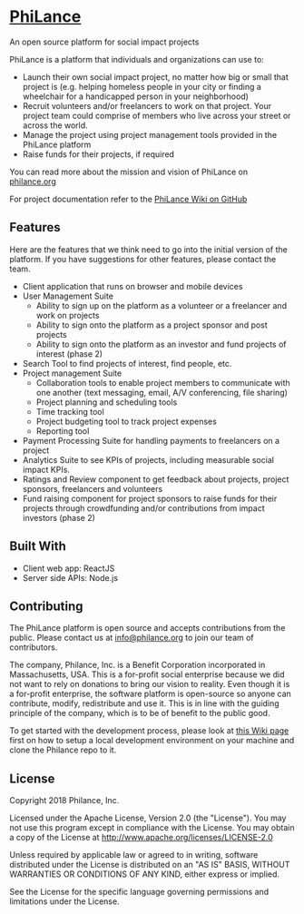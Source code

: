 # [PhiLance](http://philance.org)
An open source platform for social impact projects

PhiLance is a platform that individuals and organizations can use to:
* Launch their own social impact project, no matter how big or small that project is (e.g. helping homeless people in your city or finding a wheelchair for a handicapped person in your neighborhood)
* Recruit volunteers and/or freelancers to work on that project. Your project team could comprise of members who live across your street or across the world.
* Manage the project using project management tools provided in the PhiLance platform
* Raise funds for their projects, if required

You can read more about the mission and vision of PhiLance on [philance.org](http://philance.org)

For project documentation refer to the [PhiLance Wiki on GitHub](https://github.com/Philance/Philance/wiki)

## Features
Here are the features that we think need to go into the initial version of the platform. If you have suggestions for other features, please contact the team.
* Client application that runs on browser and mobile devices
* User Management Suite
  * Ability to sign up on the platform as a volunteer or a freelancer and work on projects
  * Ability to sign onto the platform as a project sponsor and post projects
  * Ability to sign onto the platform as an investor and fund projects of interest (phase 2)
* Search Tool to find projects of interest, find people, etc.
* Project management Suite
  * Collaboration tools to enable project members to communicate with one another (text messaging, email, A/V conferencing, file sharing)
  * Project planning and scheduling tools
  * Time tracking tool
  * Project budgeting tool to track project expenses
  * Reporting tool
* Payment Processing Suite for handling payments to freelancers on a project
* Analytics Suite to see KPIs of projects, including measurable social impact KPIs.
* Ratings and Review component to get feedback about projects, project sponsors, freelancers and volunteers
* Fund raising component for project sponsors to raise funds for their projects through crowdfunding and/or contributions from impact investors (phase 2)

## Built With
* Client web app: ReactJS
* Server side APIs: Node.js

## Contributing
The PhiLance platform is open source and accepts contributions from the public. Please contact us at info@philance.org to join our team of contributors.

The company, Philance, Inc. is a Benefit Corporation incorporated in Massachusetts, USA. This is a for-profit social enterprise because we did not want to rely on donations to bring our vision to reality. Even though it is a for-profit enterprise, the software platform is open-source so anyone can contribute, modify, redistribute and use it. This is in line with the guiding principle of the company, which is to be of benefit to the public good.

To get started with the development process, please look at [this Wiki page](https://github.com/Philance/Philance/wiki/Isolated-Development-Environment-Setup) first on how to setup a local development environment on your machine and clone the Philance repo to it.

## License
Copyright 2018 Philance, Inc.

Licensed under the Apache License, Version 2.0 (the "License").
You may not use this program except in compliance with the License.
You may obtain a copy of the License at http://www.apache.org/licenses/LICENSE-2.0

Unless required by applicable law or agreed to in writing, software distributed under the License is distributed on an "AS IS" BASIS, WITHOUT WARRANTIES OR CONDITIONS OF ANY KIND, either express or implied.

See the License for the specific language governing permissions and limitations under the License.
